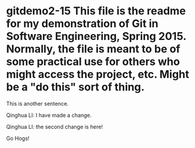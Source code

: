 # gitdemo2-15 This file is the readme for my demonstration of Git in Software Engineering, Spring 2015. Normally, the file is meant to be of some practical use for others who might access the project, etc. Might be a "do this" sort of thing.
This is another sentence.

Qinghua LI: I have made a change.

Qinghua LI: the second change is here!

Go Hogs!